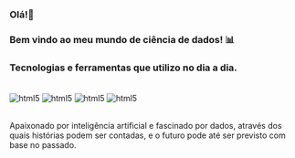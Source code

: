 ### Olá!👋
### Bem vindo ao meu mundo de ciência de dados! 📊


### Tecnologias e ferramentas que utilizo no dia a dia.

<div style="display: inline_block"><br/>
<img align="center" alt="html5" src="https://img.shields.io/badge/Python-14354C?style=for-the-badge&logo=python&logoColor=white">
<img align="center" alt="html5" src="https://img.shields.io/badge/Hive-342B029.svg?&style=for-the-badge&logo=hive&logoColor=white">
<img align="center" alt="html5" src="https://img.shields.io/badge/MySQL-00000F?style=for-the-badge&logo=mysql&logoColor=white">
<img align="center" alt="html5" src="https://img.shields.io/badge/Jupyter-F37626.svg?&style=for-the-badge&logo=Jupyter&logoColor=white">
</div><br/>


Apaixonado por inteligência artificial e fascinado por dados, através dos quais histórias podem ser contadas, e o futuro pode até ser previsto com base no passado.
